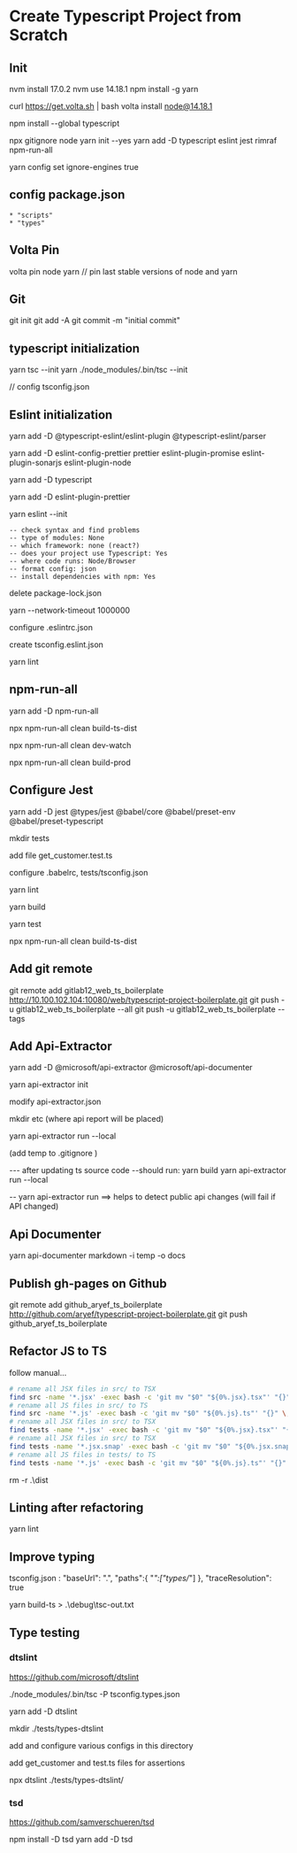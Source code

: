# Create Typescript Project from Scratch

## Init

nvm install 17.0.2
nvm use 14.18.1
npm install -g yarn

curl https://get.volta.sh | bash
volta install node@14.18.1

npm install --global typescript


npx gitignore node
yarn init --yes
yarn add -D typescript eslint jest rimraf npm-run-all


yarn config set ignore-engines true

## config package.json

    * "scripts"
    * "types"

## Volta Pin

volta pin node yarn   // pin last stable versions of node and yarn

## Git

git init
git add -A
git commit -m "initial commit"

## typescript initialization

yarn tsc --init
yarn ./node_modules/.bin/tsc --init

// config tsconfig.json

## Eslint initialization

yarn add -D @typescript-eslint/eslint-plugin @typescript-eslint/parser

yarn add -D eslint-config-prettier prettier eslint-plugin-promise eslint-plugin-sonarjs eslint-plugin-node

 yarn add -D typescript

 yarn add -D eslint-plugin-prettier

yarn eslint --init

    -- check syntax and find problems
    -- type of modules: None
    -- which framework: none (react?)
    -- does your project use Typescript: Yes
    -- where code runs: Node/Browser
    -- format config: json
    -- install dependencies with npm: Yes

delete package-lock.json

yarn  --network-timeout 1000000

configure .eslintrc.json

create tsconfig.eslint.json

yarn lint

## npm-run-all

yarn add -D npm-run-all

npx npm-run-all clean build-ts-dist

npx npm-run-all clean dev-watch

npx npm-run-all clean build-prod

## Configure Jest

yarn add -D jest @types/jest @babel/core @babel/preset-env @babel/preset-typescript

mkdir tests

add file get_customer.test.ts

configure .babelrc, tests/tsconfig.json

yarn lint

yarn build

yarn test

npx npm-run-all clean build-ts-dist

## Add git remote

git remote add gitlab12_web_ts_boilerplate <http://10.100.102.104:10080/web/typescript-project-boilerplate.git>
git push -u gitlab12_web_ts_boilerplate --all
git push -u gitlab12_web_ts_boilerplate --tags

## Add Api-Extractor

yarn add -D @microsoft/api-extractor @microsoft/api-documenter

yarn api-extractor init

modify api-extractor.json

mkdir etc
(where api report will be placed)

yarn api-extractor run --local

(add temp to .gitignore )

--- after updating ts source code
--should run:
     yarn build
     yarn api-extractor run --local

-- yarn api-extractor run   ==> helps to detect public api changes (will fail if API changed)

## Api Documenter

yarn api-documenter markdown -i temp -o docs

## Publish gh-pages on Github

git remote add github_aryef_ts_boilerplate http://github.com/aryef/typescript-project-boilerplate.git
git push github_aryef_ts_boilerplate


## Refactor JS to TS

follow manual...

```sh
# rename all JSX files in src/ to TSX
find src -name '*.jsx' -exec bash -c 'git mv "$0" "${0%.jsx}.tsx"' "{}" \;
# rename all JS files in src/ to TS
find src -name '*.js' -exec bash -c 'git mv "$0" "${0%.js}.ts"' "{}" \;
# rename all JSX files in src/ to TSX
find tests -name '*.jsx' -exec bash -c 'git mv "$0" "${0%.jsx}.tsx"' "{}" \;
# rename all JSX files in src/ to TSX
find tests -name '*.jsx.snap' -exec bash -c 'git mv "$0" "${0%.jsx.snap}.tsx.snap"' "{}" \;
# rename all JS files in tests/ to TS
find tests -name '*.js' -exec bash -c 'git mv "$0" "${0%.js}.ts"' "{}" \;
```

rm -r .\dist


## Linting after refactoring

yarn lint



## Improve typing

tsconfig.json :
 "baseUrl": ".",
    "paths":{
        "*":["types/*"]
    },
    "traceResolution": true

yarn build-ts > .\debug\tsc-out.txt


## Type testing

### dtslint

https://github.com/microsoft/dtslint

./node_modules/.bin/tsc -P tsconfig.types.json

yarn add -D dtslint

mkdir ./tests/types-dtslint

add and configure various configs in this directory

add get_customer and test.ts files for assertions

npx dtslint ./tests/types-dtslint/

### tsd

https://github.com/samverschueren/tsd

npm install -D tsd
yarn add -D tsd
